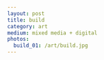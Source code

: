 ```yaml
---
layout: post
title: build
category: art
medium: mixed media + digital
photos: 
  build_01: /art/build.jpg
---
```

